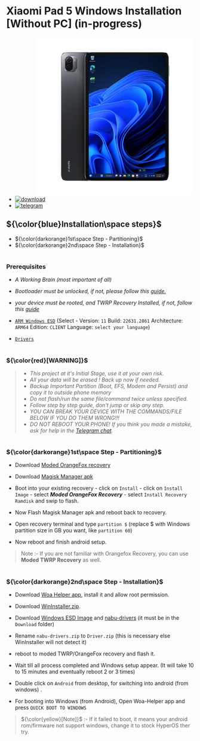 # Xiaomi Pad 5 Windows Installation [Without PC] (in-progress)
<img align="right" src="nabu.png" width="425" alt="Windows 11 Running On A Xiaomi Pad 5">

- [![download](https://github.com/Kumar-Jy/Windows-in-PocoF1-Without-PC/assets/20044626/3abc8b52-c5c6-4495-b623-d1312195d639)](https://youtu.be/)
- [![telegram](https://img.shields.io/badge/chat-telegram-brightgreen.svg?logo=telegram&style=flat-square)](https://t.me/WinInstaller)
## ${\color{blue}Installation\space steps}$ 
- ${\color{darkorange}1st\space Step - Partitioning}$
- ${\color{darkorange}2nd\space Step - Installation}$
  
#
### Prerequisites
- _A Working Brain (most important of all)_
- _Bootloader must be unlocked, if not, please follow this_ [_guide._](https://github.com/Misha803/Port-Windows-11-Xiaomi-Pad-5/blob/main/guide/English/Re-rooting-en.md)
- _your device must be rooted, and TWRP Recovery Installed, if not, follow this_ [_guide_](https://t.me/xiaomipad5global/179893)
- [```ARM Windows ESD```](https://worproject.com/esd) (Select - Version:  ```11``` Build:  ```22631.2861``` Architecture:  ```ARM64``` Edition:  ```CLIENT``` Language:  ```select your language```)
    
- [```Drivers```](https://github.com/erdilS/Port-Windows-11-Xiaomi-Pad-5/releases/tag/Drivers)

#
### ${\color{red}[WARNING]}$
> - _This project at it's Initial Stage, use it at your own risk._
> - _All your data will be erased ! Back up now if needed._
> - _Backup Important Partition (Boot, EFS, Modem and Persist) and copy it to outside phone memory_
> - _Do not flash/run the same file/command twice unless specified._
> - _Follow step by step guide, don't jump or skip any step._
> - _YOU CAN BREAK YOUR DEVICE WITH THE COMMANDS/FILE BELOW IF YOU DO THEM WRONG!!!_
> - _DO NOT REBOOT YOUR PHONE! If you think you made a mistake, ask for help in the [Telegram chat](https://t.me/WinInstaller)._
#

### **${\color{darkorange}1st\space Step - Partitioning}$** 
- Download [Moded OrangeFox recovery](https://github.com/Kumar-Jy/Windows-in-NABU-Without-PC/releases/tag/Moded-TWRP-Recovery)
  
- Download [Magisk Manager apk](https://github.com/topjohnwu/Magisk/releases/download/v27.0/Magisk-v27.0.apk)
  
- Boot into your existing recovery - click on `Install` - click on `Install Image` - select _**Moded OrangeFox Recovery**_ - select `Install Recovery Ramdisk` and swip to flash.
  
- Now Flash Magisk Manager apk and reboot back to recovery.
  
- Open recovery terminal and type `partition $` (replace $ with Windows partition size in GB you want, like `partition 60`)
  
- Now reboot and finish android setup.
  
> Note :- If you are not familiar with Orangefox Recovery, you can use **Moded TWRP Recovery** as well.
#

### **${\color{darkorange}2nd\space Step - Installation}$**
- Download [Woa Helper app](https://github.com/Marius586/WoA-Helper-update/releases/tag/WOA), install it and allow root permission.
  
- Download [WinInstaller.zip](https://github.com/Kumar-Jy/Windows-in-NABU-Without-PC/releases/tag/Nabu-WinInstaller).
  
- Download [Windows ESD Image](https://worproject.com/esd) and [nabu-drivers](https://github.com/erdilS/Port-Windows-11-Xiaomi-Pad-5/releases/tag/Drivers) (it must be in the `Download` folder)
  
- Rename `nabu-drivers.zip` to `Driver.zip` (this is necessary else WinInstaller will not detect it)
  
- reboot to moded TWRP/OrangeFox recovery and flash it.
  
- Wait till all process completed and Windows setup appear. (It will take 10 to 15 minutes and eventually reboot 2 or 3 times)

- Double click on `Android` from desktop, for switching into android (from windows) .

- For booting into Windows (from Android), Open Woa-Helper app and press `QUICK BOOT TO WINDOWS`

> ${\color{yellow}[Note]}$ :- If it failed to boot, it means your android rom/firmware not support windows, change it to stock HyperOS ther try.
#

